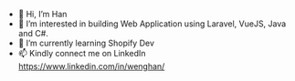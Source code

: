 - 👋 Hi, I’m Han
- 👀 I’m interested in building Web Application using Laravel, VueJS, Java and C#.
- 🌱 I’m currently learning Shopify Dev
- 📫 Kindly connect me on LinkedIn https://www.linkedin.com/in/wenghan/
